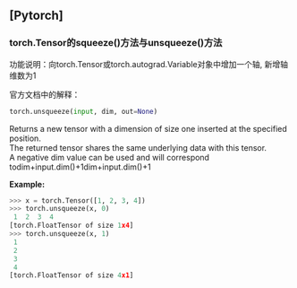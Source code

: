## \[Pytorch\]

### torch.Tensor的squeeze\(\)方法与unsqueeze\(\)方法

功能说明：向torch.Tensor或torch.autograd.Variable对象中增加一个轴, 新增轴维数为1

官方文档中的解释：

```python
torch.unsqueeze(input, dim, out=None)
```

Returns a new tensor with a dimension of size one inserted at the specified position.  
The returned tensor shares the same underlying data with this tensor.  
A negative dim value can be used and will correspond todim+input.dim\(\)+1dim+input.dim\(\)+1

**Example:**

```python
>>> x = torch.Tensor([1, 2, 3, 4])
>>> torch.unsqueeze(x, 0)
 1  2  3  4
[torch.FloatTensor of size 1x4]
>>> torch.unsqueeze(x, 1)
 1
 2
 3
 4
[torch.FloatTensor of size 4x1]
```



